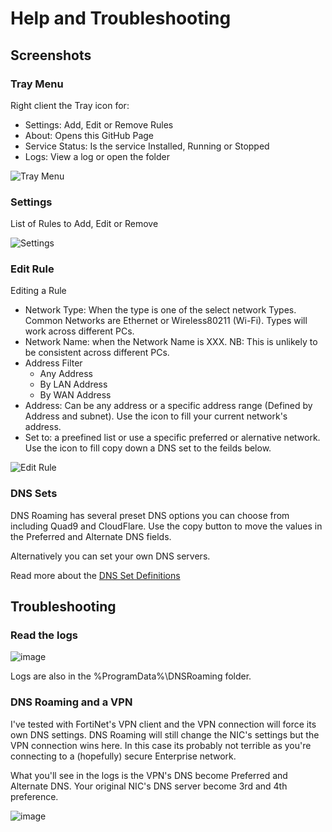 
# Help and Troubleshooting

## Screenshots

### Tray Menu

Right client the Tray icon for:

- Settings: Add, Edit or Remove Rules
- About: Opens this GitHub Page
- Service Status: Is the service Installed, Running or Stopped
- Logs: View a log or open the folder

![Tray Menu](https://github.com/andrewbadge/DNSRoaming/blob/main/Images/DNSRoamingClient-TrayMenu.PNG)

### Settings

List of Rules to Add, Edit or Remove

![Settings](https://github.com/andrewbadge/DNSRoaming/blob/main/Images/DNSRoamingClient-Settings.PNG)

### Edit Rule

Editing a Rule

- Network Type: When the type is one of the select network Types. Common Networks are Ethernet or Wireless80211 (Wi-Fi). Types will work across different PCs.
- Network Name: when the Network Name is XXX. NB: This is unlikely to be consistent across different PCs.
- Address Filter
  - Any Address
  - By LAN Address
  - By WAN Address
- Address: Can be any address or a specific address range (Defined by Address and subnet). Use the icon to fill your current network's address.
- Set to: a preefined list or use a specific preferred or alernative network. Use the icon to fill copy down a DNS set to the feilds below.

![Edit Rule](https://github.com/andrewbadge/DNSRoaming/blob/main/Images/DNSRoamingClient-EditRule.PNG)

### DNS Sets

DNS Roaming has several preset DNS options you can choose from including Quad9 and CloudFlare. Use the copy button to move the values in the Preferred and Alternate DNS fields.

Alternatively you can set your own DNS servers.

Read more about the [DNS Set Definitions](https://github.com/andrewbadge/DNSRoaming/blob/main/DNSSets.md)

## Troubleshooting

### Read the logs

![image](https://user-images.githubusercontent.com/15990355/131957665-10c4be59-9c59-4538-bdb7-65a0248305cd.png)

Logs are also in the %ProgramData%\DNSRoaming folder.

### DNS Roaming and a VPN

I've tested with FortiNet's VPN client and the VPN connection will force its own DNS settings. DNS Roaming will still change the NIC's settings but the VPN connection wins here.
In this case its probably not terrible as you're connecting to a (hopefully) secure Enterprise network.

What you'll see in the logs is the VPN's DNS become Preferred and Alternate DNS. Your original NIC's DNS server become 3rd and 4th preference.

![image](https://user-images.githubusercontent.com/15990355/131958247-6bf1b7bf-810d-429e-8334-e9df4e806975.png)

